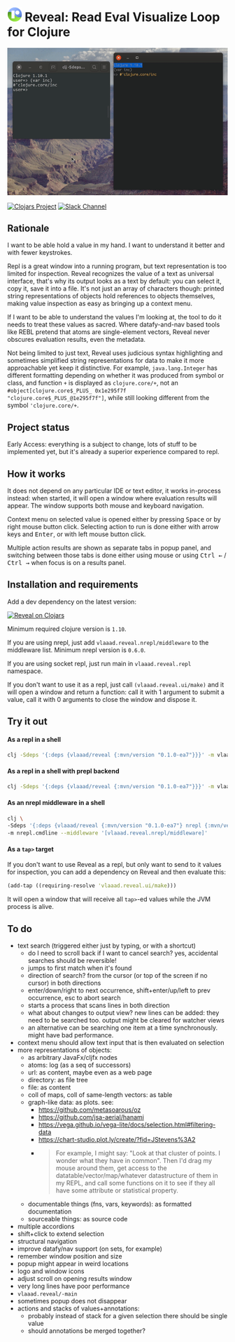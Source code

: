 # ![logo](src/logo-32.png) Reveal: Read Eval Visualize Loop for Clojure

![demo](doc/demo.gif)

[![Clojars Project](https://img.shields.io/clojars/v/vlaaad/reveal.svg?logo=clojure&logoColor=white)](https://clojars.org/vlaaad/reveal)
[![Slack Channel](https://img.shields.io/badge/slack-reveal@clojurians-blue.svg?logo=slack)](https://clojurians.slack.com/messages/reveal/)

## Rationale

I want to be able hold a value in my hand. I want to understand it better and with fewer 
keystrokes.

Repl is a great window into a running program, but text representation is too limited for 
inspection. Reveal recognizes the value of a text as universal interface, that's why its 
output looks as a text by default: you can select it, copy it, save it into a file. It's 
not just an array of characters though: printed string representations of objects hold 
references to objects themselves, making value inspection as easy as bringing up a context 
menu.

If I want to be able to understand the values I'm looking at, the tool to do it needs to
treat these values as sacred. Where datafy-and-nav based tools like REBL pretend that 
atoms are single-element vectors, Reveal never obscures evaluation results, even the 
metadata.

Not being limited to just text, Reveal uses judicious syntax highlighting and sometimes 
simplified string representations for data to make it more approachable yet keep it 
distinctive. For example, `java.lang.Integer` has different formatting depending on 
whether it was produced from symbol or class, and function `+` is displayed as 
`clojure.core/+`, not an `#object[clojure.core$_PLUS_ 0x1e295f7f "clojure.core$_PLUS_@1e295f7f"]`, 
while still looking different from the symbol `'clojure.core/+`.


## Project status

Early Access: everything is a subject to change, lots of stuff to be implemented yet, but 
it's already a superior experience compared to repl.

## How it works

It does not depend on any particular IDE or text editor, it works in-process instead: when 
started, it will open a window where evaluation results will appear. The window supports 
both mouse and keyboard navigation. 

Context menu on selected value is opened either by pressing <kbd>Space</kbd> or by right 
mouse button click. Selecting action to run is done either with arrow keys and 
<kbd>Enter</kbd>, or with left mouse button click.

Multiple action results are shown as separate tabs in popup panel, and switching between 
those tabs is done either using mouse or using <kbd>Ctrl ←</kbd> / <kbd>Ctrl →</kbd> when 
focus is on a results panel.

## Installation and requirements

Add a dev dependency on the latest version:

[![Reveal on Clojars](https://clojars.org/vlaaad/reveal/latest-version.svg)](https://clojars.org/vlaaad/reveal)

Minimum required clojure version is `1.10`.

If you are using nrepl, just add `vlaaad.reveal.nrepl/middleware` to the middleware list. 
Minimum nrepl version is `0.6.0`.

If you are using socket repl, just run main in `vlaaad.reveal.repl` namespace.

If you don't want to use it as a repl, just call `(vlaaad.reveal.ui/make)` and it will 
open a window and return a function: call it with 1 argument to submit a value, call it 
with 0 arguments to close the window and dispose it.

## Try it out

#### As a repl in a shell

```sh
clj -Sdeps '{:deps {vlaaad/reveal {:mvn/version "0.1.0-ea7"}}}' -m vlaaad.reveal.repl
```

#### As a repl in a shell with prepl backend

```sh
clj -Sdeps '{:deps {vlaaad/reveal {:mvn/version "0.1.0-ea7"}}}' -m vlaaad.reveal.prepl
```

#### As an nrepl middleware in a shell

```sh
clj \
-Sdeps '{:deps {vlaaad/reveal {:mvn/version "0.1.0-ea7"} nrepl {:mvn/version "0.6.0"}}}' \
-m nrepl.cmdline --middleware '[vlaaad.reveal.nrepl/middleware]'
```

#### As a `tap>` target

If you don't want to use Reveal as a repl, but only want to send to it values for 
inspection, you can add a dependency on Reveal and then evaluate this:
```clj
(add-tap ((requiring-resolve 'vlaaad.reveal.ui/make)))
```

It will open a window that will receive all `tap>`-ed values while the JVM process is 
alive.

## To do
 
- text search (triggered either just by typing, or with a shortcut)
  - do I need to scroll back if I want to cancel search? yes, accidental searches should 
    be reversible!
  - jumps to first match when it's found
  - direction of search? from the cursor (or top of the screen if no cursor) in both 
    directions
  - enter/down/right to next occurrence, shift+enter/up/left to prev occurrence, esc to 
    abort search
  - starts a process that scans lines in both direction
  - what about changes to output view? new lines can be added: they need to be searched 
    too. output might be cleared for watcher views
  - an alternative can be searching one item at a time synchronously. might have bad 
    performance.
- context menu should allow text input that is then evaluated on selection
- more representations of objects:
  - as arbitrary JavaFx/cljfx nodes
  - atoms: log (as a seq of successors)
  - url: as content, maybe even as a web page
  - directory: as file tree
  - file: as content
  - coll of maps, coll of same-length vectors: as table
  - graph-like data: as plots. see:
    - https://github.com/metasoarous/oz
    - https://github.com/jsa-aerial/hanami
    - https://vega.github.io/vega-lite/docs/selection.html#filtering-data
    - https://chart-studio.plot.ly/create/?fid=JStevens%3A2
    - > For example, I might say: "Look at that cluster of points. I wonder what they have
      in common". Then I'd drag my mouse around them, get access to the 
      datatable/vector/map/whatever datastructure of them in my REPL, and call some 
      functions on it to see if they all have some attribute or statistical property.
  - documentable things (fns, vars, keywords): as formatted documentation
  - sourceable things: as source code
- multiple accordions
- shift+click to extend selection
- structural navigation
- improve datafy/nav support (on sets, for example)
- remember window position and size
- popup might appear in weird locations
- logo and window icons
- adjust scroll on opening results window
- very long lines have poor performance
- `vlaaad.reveal/-main`
- sometimes popup does not disappear
- actions and stacks of values+annotations:
  - probably instead of stack for a given selection there should be single value
  - should annotations be merged together?
